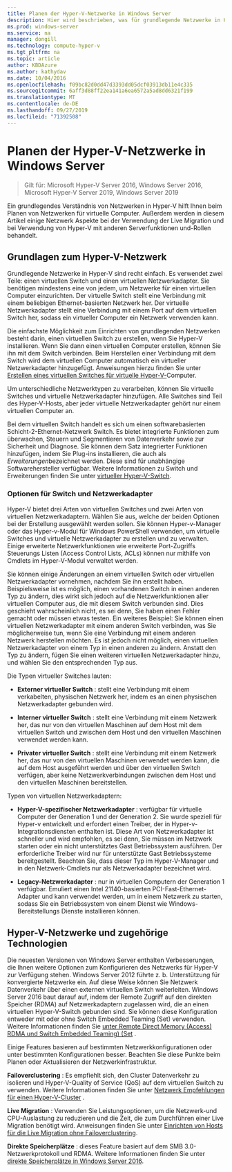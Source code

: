```yaml
---
title: Planen der Hyper-V-Netzwerke in Windows Server
description: Hier wird beschrieben, was für grundlegende Netzwerke in Hyper-V erforderlich ist, und enthält Links zu Anweisungen.
ms.prod: windows-server
ms.service: na
manager: dongill
ms.technology: compute-hyper-v
ms.tgt_pltfrm: na
ms.topic: article
author: KBDAzure
ms.author: kathydav
ms.date: 10/04/2016
ms.openlocfilehash: f09bc82d0dd47d3393dd05dcf03913db11e4c335
ms.sourcegitcommit: 6aff3d88ff22ea141a6ea6572a5ad8dd6321f199
ms.translationtype: MT
ms.contentlocale: de-DE
ms.lasthandoff: 09/27/2019
ms.locfileid: "71392508"
---
```

# <a name="plan-for-hyper-v-networking-in-windows-server"></a>Planen der Hyper-V-Netzwerke in Windows Server

>Gilt für: Microsoft Hyper-V Server 2016, Windows Server 2016, Microsoft Hyper-V Server 2019, Windows Server 2019
  
Ein grundlegendes Verständnis von Netzwerken in Hyper-V hilft Ihnen beim Planen von Netzwerken für virtuelle Computer. Außerdem werden in diesem Artikel einige Netzwerk Aspekte bei der Verwendung der Live Migration und bei Verwendung von Hyper-V mit anderen Serverfunktionen und-Rollen behandelt.  
  
## <a name="hyper-v-networking-basics"></a>Grundlagen zum Hyper-V-Netzwerk  
Grundlegende Netzwerke in Hyper-V sind recht einfach. Es verwendet zwei Teile: einen virtuellen Switch und einen virtuellen Netzwerkadapter. Sie benötigen mindestens eine von jedem, um Netzwerke für einen virtuellen Computer einzurichten. Der virtuelle Switch stellt eine Verbindung mit einem beliebigen Ethernet-basierten Netzwerk her. Der virtuelle Netzwerkadapter stellt eine Verbindung mit einem Port auf dem virtuellen Switch her, sodass ein virtueller Computer ein Netzwerk verwenden kann.  
  
Die einfachste Möglichkeit zum Einrichten von grundlegenden Netzwerken besteht darin, einen virtuellen Switch zu erstellen, wenn Sie Hyper-V installieren. Wenn Sie dann einen virtuellen Computer erstellen, können Sie ihn mit dem Switch verbinden. Beim Herstellen einer Verbindung mit dem Switch wird dem virtuellen Computer automatisch ein virtueller Netzwerkadapter hinzugefügt. Anweisungen hierzu finden Sie unter [Erstellen eines virtuellen Switches für virtuelle Hyper-V-](../get-started/Create-a-virtual-switch-for-Hyper-V-virtual-machines.md)Computer.  
  
Um unterschiedliche Netzwerktypen zu verarbeiten, können Sie virtuelle Switches und virtuelle Netzwerkadapter hinzufügen. Alle Switches sind Teil des Hyper-V-Hosts, aber jeder virtuelle Netzwerkadapter gehört nur einem virtuellen Computer an.  
  
Bei dem virtuellen Switch handelt es sich um einen softwarebasierten Schicht-2-Ethernet-Netzwerk Switch. Es bietet integrierte Funktionen zum überwachen, Steuern und Segmentieren von Datenverkehr sowie zur Sicherheit und Diagnose.  Sie können dem Satz integrierter Funktionen hinzufügen, indem Sie Plug-ins installieren, die auch als *Erweiterungen*bezeichnet werden. Diese sind für unabhängige Softwarehersteller verfügbar. Weitere Informationen zu Switch und Erweiterungen finden Sie unter [virtueller Hyper-V-Switch](../../hyper-v-virtual-switch/Hyper-V-Virtual-Switch.md).  
  
### <a name="switch-and-network-adapter-choices"></a>Optionen für Switch und Netzwerkadapter  
Hyper-V bietet drei Arten von virtuellen Switches und zwei Arten von virtuellen Netzwerkadaptern. Wählen Sie aus, welche der beiden Optionen bei der Erstellung ausgewählt werden sollen. Sie können Hyper-v-Manager oder das Hyper-v-Modul für Windows PowerShell verwenden, um virtuelle Switches und virtuelle Netzwerkadapter zu erstellen und zu verwalten. Einige erweiterte Netzwerkfunktionen wie erweiterte Port-Zugriffs Steuerungs Listen (Access Control Lists, ACLs) können nur mithilfe von Cmdlets im Hyper-V-Modul verwaltet werden.  
  
Sie können einige Änderungen an einem virtuellen Switch oder virtuellen Netzwerkadapter vornehmen, nachdem Sie ihn erstellt haben. Beispielsweise ist es möglich, einen vorhandenen Switch in einen anderen Typ zu ändern, dies wirkt sich jedoch auf die Netzwerkfunktionen aller virtuellen Computer aus, die mit diesem Switch verbunden sind.  Dies geschieht wahrscheinlich nicht, es sei denn, Sie haben einen Fehler gemacht oder müssen etwas testen. Ein weiteres Beispiel: Sie können einen virtuellen Netzwerkadapter mit einem anderen Switch verbinden, was Sie möglicherweise tun, wenn Sie eine Verbindung mit einem anderen Netzwerk herstellen möchten. Es ist jedoch nicht möglich, einen virtuellen Netzwerkadapter von einem Typ in einen anderen zu ändern. Anstatt den Typ zu ändern, fügen Sie einen weiteren virtuellen Netzwerkadapter hinzu, und wählen Sie den entsprechenden Typ aus.  
  
Die Typen virtueller Switches lauten:  
  
-   **Externer virtueller Switch** : stellt eine Verbindung mit einem verkabelten, physischen Netzwerk her, indem es an einen physischen Netzwerkadapter gebunden wird.  
  
-   **Interner virtueller Switch** : stellt eine Verbindung mit einem Netzwerk her, das nur von den virtuellen Maschinen auf dem Host mit dem virtuellen Switch und zwischen dem Host und den virtuellen Maschinen verwendet werden kann.  
  
-   **Privater virtueller Switch** : stellt eine Verbindung mit einem Netzwerk her, das nur von den virtuellen Maschinen verwendet werden kann, die auf dem Host ausgeführt werden und über den virtuellen Switch verfügen, aber keine Netzwerkverbindungen zwischen dem Host und den virtuellen Maschinen bereitstellen.  
  
Typen von virtuellen Netzwerkadaptern:  
  
-   **Hyper-V-spezifischer Netzwerkadapter** : verfügbar für virtuelle Computer der Generation 1 und der Generation 2. Sie wurde speziell für Hyper-v entwickelt und erfordert einen Treiber, der in Hyper-v-Integrationsdiensten enthalten ist. Diese Art von Netzwerkadapter ist schneller und wird empfohlen, es sei denn, Sie müssen im Netzwerk starten oder ein nicht unterstütztes Gast Betriebssystem ausführen. Der erforderliche Treiber wird nur für unterstützte Gast Betriebssysteme bereitgestellt. Beachten Sie, dass dieser Typ im Hyper-V-Manager und in den Netzwerk-Cmdlets nur als Netzwerkadapter bezeichnet wird.  
  
-   **Legacy-Netzwerkadapter** : nur in virtuellen Computern der Generation 1 verfügbar. Emuliert einen Intel 21140-basierten PCI-Fast-Ethernet-Adapter und kann verwendet werden, um in einem Netzwerk zu starten, sodass Sie ein Betriebssystem von einem Dienst wie Windows-Bereitstellungs Dienste installieren können.  
  
## <a name="hyper-v-networking-and-related-technologies"></a>Hyper-V-Netzwerke und zugehörige Technologien  
Die neuesten Versionen von Windows Server enthalten Verbesserungen, die Ihnen weitere Optionen zum Konfigurieren des Netzwerks für Hyper-V zur Verfügung stehen. Windows Server 2012 führte z. b. Unterstützung für konvergierte Netzwerke ein. Auf diese Weise können Sie Netzwerk Datenverkehr über einen externen virtuellen Switch weiterleiten. Windows Server 2016 baut darauf auf, indem der Remote Zugriff auf den direkten Speicher (RDMA) auf Netzwerkadaptern zugelassen wird, die an einen virtuellen Hyper-V-Switch gebunden sind. Sie können diese Konfiguration entweder mit oder ohne Switch Embedded Teaming (Set) verwenden. Weitere Informationen finden Sie [unter Remote Direct Memory &#40;Access&#41; RDMA und Switch Embedded Teaming&#41; &#40;Set](../../hyper-v-virtual-switch/RDMA-and-Switch-Embedded-Teaming.md) .  
  
Einige Features basieren auf bestimmten Netzwerkkonfigurationen oder unter bestimmten Konfigurationen besser. Beachten Sie diese Punkte beim Planen oder Aktualisieren der Netzwerkinfrastruktur.  
  
**Failoverclustering** : Es empfiehlt sich, den Cluster Datenverkehr zu isolieren und Hyper-V-Quality of Service (QoS) auf dem virtuellen Switch zu verwenden. Weitere Informationen finden Sie unter [Netzwerk Empfehlungen für einen Hyper-V-Cluster](https://technet.microsoft.com/library/dn550728.aspx) .  
  
**Live Migration** : Verwenden Sie Leistungsoptionen, um die Netzwerk-und CPU-Auslastung zu reduzieren und die Zeit, die zum Durchführen einer Live Migration benötigt wird. Anweisungen finden Sie unter [Einrichten von Hosts für die Live Migration ohne Failoverclustering](../deploy/set-up-hosts-for-live-migration-without-failover-clustering.md).  
  
**Direkte Speicherplätze** : dieses Feature basiert auf dem SMB 3.0-Netzwerkprotokoll und RDMA. Weitere Informationen finden Sie unter [direkte Speicherplätze in Windows Server 2016](../../../storage/storage-spaces/storage-spaces-direct-overview.md).